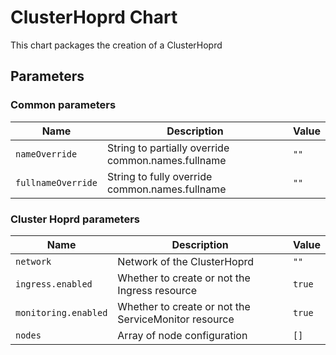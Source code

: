 <!--- app-name: Hopr Operator -->

# ClusterHoprd  Chart

This chart packages the creation of a ClusterHoprd


## Parameters

### Common parameters

| Name               | Description                                        | Value |
| ------------------ | -------------------------------------------------- | ----- |
| `nameOverride`     | String to partially override common.names.fullname | `""`  |
| `fullnameOverride` | String to fully override common.names.fullname     | `""`  |

### Cluster Hoprd parameters

| Name                 | Description                                          | Value  |
| -------------------- | ---------------------------------------------------- | ------ |
| `network`            | Network of the ClusterHoprd                          | `""`   |
| `ingress.enabled`    | Whether to create or not the Ingress resource        | `true` |
| `monitoring.enabled` | Whether to create or not the ServiceMonitor resource | `true` |
| `nodes`              | Array of node configuration                          | `[]`   |
